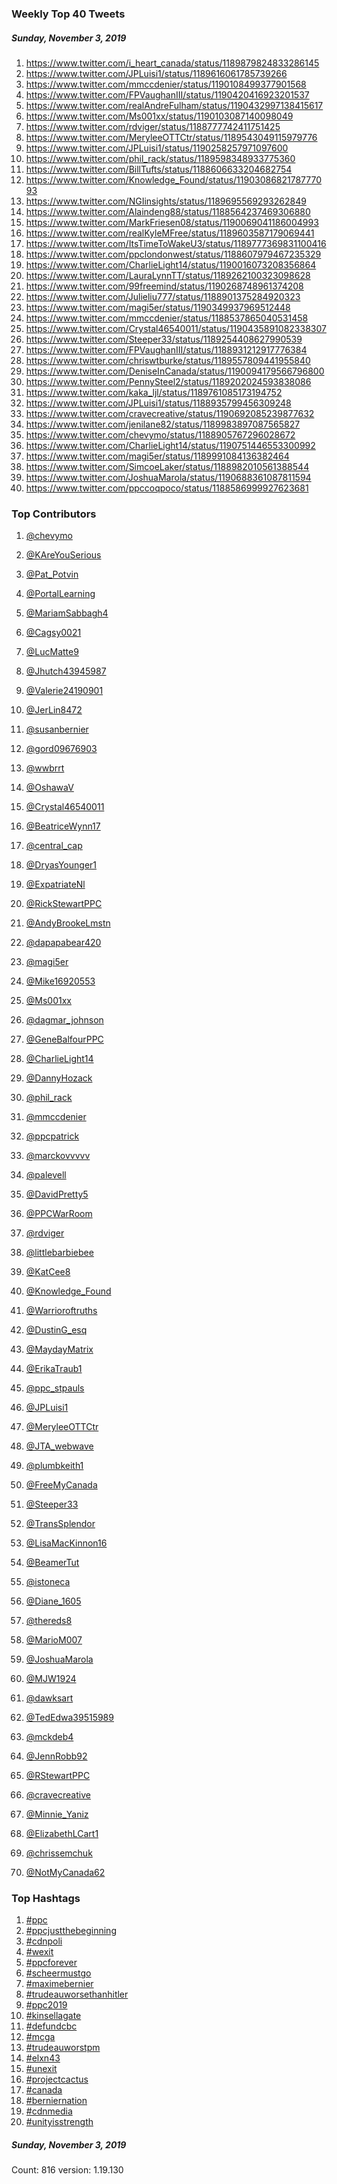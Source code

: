 ### Weekly Top 40 Tweets
##### Sunday, November 3, 2019
 1) https://www.twitter.com/i_heart_canada/status/1189879824833286145
 2) https://www.twitter.com/JPLuisi1/status/1189616061785739266
 3) https://www.twitter.com/mmccdenier/status/1190108499377901568
 4) https://www.twitter.com/FPVaughanIII/status/1190420416923201537
 5) https://www.twitter.com/realAndreFulham/status/1190432997138415617
 6) https://www.twitter.com/Ms001xx/status/1190103087140098049
 7) https://www.twitter.com/rdviger/status/1188777742411751425
 8) https://www.twitter.com/MeryleeOTTCtr/status/1189543049115979776
 9) https://www.twitter.com/JPLuisi1/status/1190258257971097600
10) https://www.twitter.com/phil_rack/status/1189598348933775360
11) https://www.twitter.com/BillTufts/status/1188606633204682754
12) https://www.twitter.com/Knowledge_Found/status/1190308682178777093
13) https://www.twitter.com/NGIinsights/status/1189695569293262849
14) https://www.twitter.com/Alaindeng88/status/1188564237469306880
15) https://www.twitter.com/MarkFriesen08/status/1190069041186004993
16) https://www.twitter.com/realKyleMFree/status/1189603587179069441
17) https://www.twitter.com/ItsTimeToWakeU3/status/1189777369831100416
18) https://www.twitter.com/ppclondonwest/status/1188607979467235329
19) https://www.twitter.com/CharlieLight14/status/1190016073208356864
20) https://www.twitter.com/LauraLynnTT/status/1189262100323098628
21) https://www.twitter.com/99freemind/status/1190268748961374208
22) https://www.twitter.com/Julieliu777/status/1188901375284920323
23) https://www.twitter.com/magi5er/status/1190349937969512448
24) https://www.twitter.com/mmccdenier/status/1188537865040531458
25) https://www.twitter.com/Crystal46540011/status/1190435891082338307
26) https://www.twitter.com/Steeper33/status/1189254408627990539
27) https://www.twitter.com/FPVaughanIII/status/1188931212917776384
28) https://www.twitter.com/chriswtburke/status/1189557809441955840
29) https://www.twitter.com/DeniseInCanada/status/1190094179566796800
30) https://www.twitter.com/PennySteel2/status/1189202024593838086
31) https://www.twitter.com/kaka_ljl/status/1189761085173194752
32) https://www.twitter.com/JPLuisi1/status/1188935799456309248
33) https://www.twitter.com/cravecreative/status/1190692085239877632
34) https://www.twitter.com/jenilane82/status/1189983897087565827
35) https://www.twitter.com/chevymo/status/1188905767296028672
36) https://www.twitter.com/CharlieLight14/status/1190751446553300992
37) https://www.twitter.com/magi5er/status/1189991084136382464
38) https://www.twitter.com/SimcoeLaker/status/1188982010561388544
39) https://www.twitter.com/JoshuaMarola/status/1190688361087811594
40) https://www.twitter.com/ppccoqpoco/status/1188586999927623681

### Top Contributors
  1) [@chevymo](https://www.twitter.com/chevymo)
  2) [@KAreYouSerious](https://www.twitter.com/KAreYouSerious)
  3) [@Pat_Potvin](https://www.twitter.com/Pat_Potvin)
  4) [@PortalLearning](https://www.twitter.com/PortalLearning)
  5) [@MariamSabbagh4](https://www.twitter.com/MariamSabbagh4)
  6) [@Cagsy0021](https://www.twitter.com/Cagsy0021)
  7) [@LucMatte9](https://www.twitter.com/LucMatte9)
  8) [@Jhutch43945987](https://www.twitter.com/Jhutch43945987)
  9) [@Valerie24190901](https://www.twitter.com/Valerie24190901)
 10) [@JerLin8472](https://www.twitter.com/JerLin8472)

 11) [@susanbernier](https://www.twitter.com/susanbernier)
 12) [@gord09676903](https://www.twitter.com/gord09676903)
 13) [@wwbrrt](https://www.twitter.com/wwbrrt)
 14) [@OshawaV](https://www.twitter.com/OshawaV)
 15) [@Crystal46540011](https://www.twitter.com/Crystal46540011)
 16) [@BeatriceWynn17](https://www.twitter.com/BeatriceWynn17)
 17) [@central_cap](https://www.twitter.com/central_cap)
 18) [@DryasYounger1](https://www.twitter.com/DryasYounger1)
 19) [@ExpatriateNl](https://www.twitter.com/ExpatriateNl)
 20) [@RickStewartPPC](https://www.twitter.com/RickStewartPPC)

 21) [@AndyBrookeLmstn](https://www.twitter.com/AndyBrookeLmstn)
 22) [@dapapabear420](https://www.twitter.com/dapapabear420)
 23) [@magi5er](https://www.twitter.com/magi5er)
 24) [@Mike16920553](https://www.twitter.com/Mike16920553)
 25) [@Ms001xx](https://www.twitter.com/Ms001xx)
 26) [@dagmar_johnson](https://www.twitter.com/dagmar_johnson)
 27) [@GeneBalfourPPC](https://www.twitter.com/GeneBalfourPPC)
 28) [@CharlieLight14](https://www.twitter.com/CharlieLight14)
 29) [@DannyHozack](https://www.twitter.com/DannyHozack)
 30) [@phil_rack](https://www.twitter.com/phil_rack)

 31) [@mmccdenier](https://www.twitter.com/mmccdenier)
 32) [@ppcpatrick](https://www.twitter.com/ppcpatrick)
 33) [@marckovvvvv](https://www.twitter.com/marckovvvvv)
 34) [@palevell](https://www.twitter.com/palevell)
 35) [@DavidPretty5](https://www.twitter.com/DavidPretty5)
 36) [@PPCWarRoom](https://www.twitter.com/PPCWarRoom)
 37) [@rdviger](https://www.twitter.com/rdviger)
 38) [@littlebarbiebee](https://www.twitter.com/littlebarbiebee)
 39) [@KatCee8](https://www.twitter.com/KatCee8)
 40) [@Knowledge_Found](https://www.twitter.com/Knowledge_Found)

 41) [@Warrioroftruths](https://www.twitter.com/Warrioroftruths)
 42) [@DustinG_esq](https://www.twitter.com/DustinG_esq)
 43) [@MaydayMatrix](https://www.twitter.com/MaydayMatrix)
 44) [@ErikaTraub1](https://www.twitter.com/ErikaTraub1)
 45) [@ppc_stpauls](https://www.twitter.com/ppc_stpauls)
 46) [@JPLuisi1](https://www.twitter.com/JPLuisi1)
 47) [@MeryleeOTTCtr](https://www.twitter.com/MeryleeOTTCtr)
 48) [@JTA_webwave](https://www.twitter.com/JTA_webwave)
 49) [@plumbkeith1](https://www.twitter.com/plumbkeith1)
 50) [@FreeMyCanada](https://www.twitter.com/FreeMyCanada)

 51) [@Steeper33](https://www.twitter.com/Steeper33)
 52) [@TransSplendor](https://www.twitter.com/TransSplendor)
 53) [@LisaMacKinnon16](https://www.twitter.com/LisaMacKinnon16)
 54) [@BeamerTut](https://www.twitter.com/BeamerTut)
 55) [@istoneca](https://www.twitter.com/istoneca)
 56) [@Diane_1605](https://www.twitter.com/Diane_1605)
 57) [@thereds8](https://www.twitter.com/thereds8)
 58) [@MarioM007](https://www.twitter.com/MarioM007)
 59) [@JoshuaMarola](https://www.twitter.com/JoshuaMarola)
 60) [@MJW1924](https://www.twitter.com/MJW1924)

 61) [@dawksart](https://www.twitter.com/dawksart)
 62) [@TedEdwa39515989](https://www.twitter.com/TedEdwa39515989)
 63) [@mckdeb4](https://www.twitter.com/mckdeb4)
 64) [@JennRobb92](https://www.twitter.com/JennRobb92)
 65) [@RStewartPPC](https://www.twitter.com/RStewartPPC)
 66) [@cravecreative](https://www.twitter.com/cravecreative)
 67) [@Minnie_Yaniz](https://www.twitter.com/Minnie_Yaniz)
 68) [@ElizabethLCart1](https://www.twitter.com/ElizabethLCart1)
 69) [@chrissemchuk](https://www.twitter.com/chrissemchuk)
 70) [@NotMyCanada62](https://www.twitter.com/NotMyCanada62)



### Top Hashtags

  1) [#ppc](https://www.twitter.com/hashtag/ppc)
  2) [#ppcjustthebeginning](https://www.twitter.com/hashtag/ppcjustthebeginning)
  3) [#cdnpoli](https://www.twitter.com/hashtag/cdnpoli)
  4) [#wexit](https://www.twitter.com/hashtag/wexit)
  5) [#ppcforever](https://www.twitter.com/hashtag/ppcforever)
  6) [#scheermustgo](https://www.twitter.com/hashtag/scheermustgo)
  7) [#maximebernier](https://www.twitter.com/hashtag/maximebernier)
  8) [#trudeauworsethanhitler](https://www.twitter.com/hashtag/trudeauworsethanhitler)
  9) [#ppc2019](https://www.twitter.com/hashtag/ppc2019)
 10) [#kinsellagate](https://www.twitter.com/hashtag/kinsellagate)
 11) [#defundcbc](https://www.twitter.com/hashtag/defundcbc)
 12) [#mcga](https://www.twitter.com/hashtag/mcga)
 13) [#trudeauworstpm](https://www.twitter.com/hashtag/trudeauworstpm)
 14) [#elxn43](https://www.twitter.com/hashtag/elxn43)
 15) [#unexit](https://www.twitter.com/hashtag/unexit)
 16) [#projectcactus](https://www.twitter.com/hashtag/projectcactus)
 17) [#canada](https://www.twitter.com/hashtag/canada)
 18) [#berniernation](https://www.twitter.com/hashtag/berniernation)
 19) [#cdnmedia](https://www.twitter.com/hashtag/cdnmedia)
 20) [#unityisstrength](https://www.twitter.com/hashtag/unityisstrength)

##### Sunday, November 3, 2019
Count: 816	version: 1.19.130

